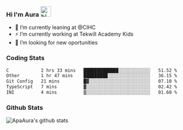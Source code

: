 ### Hi I'm Aura <img src="https://user-images.githubusercontent.com/1303154/88677602-1635ba80-d120-11ea-84d8-d263ba5fc3c0.gif" width="28px" alt="hi">

- 🔭 I’m currently leaning at @CIHC
- ⚡ I’m currently working at Tekwill Academy Kids
- 🤔 I’m looking for new oportunities


### Coding Stats

<!--START_SECTION:waka-->

```txt
C            2 hrs 33 mins   █████████████░░░░░░░░░░░░   51.52 %
Other        1 hr 47 mins    █████████░░░░░░░░░░░░░░░░   36.15 %
Git Config   21 mins         █▓░░░░░░░░░░░░░░░░░░░░░░░   07.10 %
TypeScript   7 mins          ▓░░░░░░░░░░░░░░░░░░░░░░░░   02.42 %
INI          4 mins          ▒░░░░░░░░░░░░░░░░░░░░░░░░   01.60 %
```

<!--END_SECTION:waka-->

### Github Stats

![ApaAura's github stats](https://github-readme-stats.vercel.app/api?username=ApaAura&count_private=true&theme=tokyonight&hide=contribs,prs)
